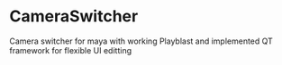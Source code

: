 # CameraSwitcher
Camera switcher for maya with working Playblast and implemented QT framework for flexible UI editting
